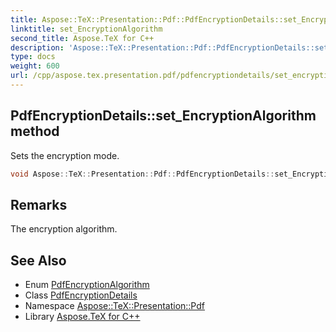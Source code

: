 ```yaml
---
title: Aspose::TeX::Presentation::Pdf::PdfEncryptionDetails::set_EncryptionAlgorithm method
linktitle: set_EncryptionAlgorithm
second_title: Aspose.TeX for C++
description: 'Aspose::TeX::Presentation::Pdf::PdfEncryptionDetails::set_EncryptionAlgorithm method. Sets the encryption mode in C++.'
type: docs
weight: 600
url: /cpp/aspose.tex.presentation.pdf/pdfencryptiondetails/set_encryptionalgorithm/
---
```

## PdfEncryptionDetails::set_EncryptionAlgorithm method


Sets the encryption mode.

```cpp
void Aspose::TeX::Presentation::Pdf::PdfEncryptionDetails::set_EncryptionAlgorithm(PdfEncryptionAlgorithm value)
```

## Remarks


The encryption algorithm. 
## See Also

* Enum [PdfEncryptionAlgorithm](../../pdfencryptionalgorithm/)
* Class [PdfEncryptionDetails](../)
* Namespace [Aspose::TeX::Presentation::Pdf](../../)
* Library [Aspose.TeX for C++](../../../)
